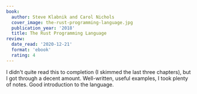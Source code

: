 ```yaml
---
book:
  author: Steve Klabnik and Carol Nichols
  cover_image: the-rust-programming-language.jpg
  publication_year: '2018'
  title: The Rust Programming Language
review:
  date_read: '2020-12-21'
  format: 'ebook'
  rating: 4
---
```


I didn't quite read this to completion (I skimmed the last three chapters), but I got through a decent amount.
Well-written, useful examples, I took plenty of notes.
Good introduction to the language.
